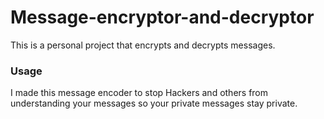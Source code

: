# Message-encryptor-and-decryptor
This is a personal project that encrypts and decrypts messages.

### Usage ###
I made this message encoder to stop Hackers and others from understanding your messages so your private messages stay private.
